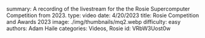 summary: A recording of the livestream for the the Rosie Supercomputer Competition from 2023.
type: video
date: 4/20/2023
title: Rosie Competition and Awards 2023
image: ./img/thumbnails/mq2.webp
difficulty: easy
authors: Adam Haile
categories: Videos, Rosie
id: VRbW3Uost0w
